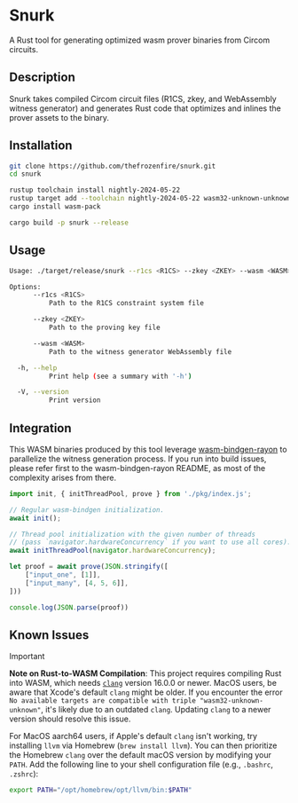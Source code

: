# Snurk

A Rust tool for generating optimized wasm prover binaries from Circom circuits.

## Description

Snurk takes compiled Circom circuit files (R1CS, zkey, and WebAssembly witness generator) and generates
Rust code that optimizes and inlines the prover assets to the binary.

## Installation

```sh
git clone https://github.com/thefrozenfire/snurk.git
cd snurk

rustup toolchain install nightly-2024-05-22
rustup target add --toolchain nightly-2024-05-22 wasm32-unknown-unknown
cargo install wasm-pack

cargo build -p snurk --release
```

## Usage

```sh
Usage: ./target/release/snurk --r1cs <R1CS> --zkey <ZKEY> --wasm <WASM>

Options:
      --r1cs <R1CS>
          Path to the R1CS constraint system file

      --zkey <ZKEY>
          Path to the proving key file

      --wasm <WASM>
          Path to the witness generator WebAssembly file

  -h, --help
          Print help (see a summary with '-h')

  -V, --version
          Print version
```

## Integration

This WASM binaries produced by this tool leverage [wasm-bindgen-rayon](https://github.com/RReverser/wasm-bindgen-rayon) to parallelize the witness generation process.
If you run into build issues, please refer first to the wasm-bindgen-rayon README, as most of the complexity arises from there.

```js
import init, { initThreadPool, prove } from './pkg/index.js';

// Regular wasm-bindgen initialization.
await init();

// Thread pool initialization with the given number of threads
// (pass `navigator.hardwareConcurrency` if you want to use all cores).
await initThreadPool(navigator.hardwareConcurrency);

let proof = await prove(JSON.stringify([
    ["input_one", [1]],
    ["input_many", [4, 5, 6]],
]))

console.log(JSON.parse(proof))
```

## Known Issues

> [!IMPORTANT]
> **Note on Rust-to-WASM Compilation**: This project requires compiling Rust into WASM, which needs [`clang`](https://clang.llvm.org/) version 16.0.0 or newer. MacOS users, be aware that Xcode's default `clang` might be older. If you encounter the error `No available targets are compatible with triple "wasm32-unknown-unknown"`, it's likely due to an outdated `clang`. Updating `clang` to a newer version should resolve this issue.
> 
> For MacOS aarch64 users, if Apple's default `clang` isn't working, try installing `llvm` via Homebrew (`brew install llvm`). You can then prioritize the Homebrew `clang` over the default macOS version by modifying your `PATH`. Add the following line to your shell configuration file (e.g., `.bashrc`, `.zshrc`):
> ```sh
> export PATH="/opt/homebrew/opt/llvm/bin:$PATH"
> ```